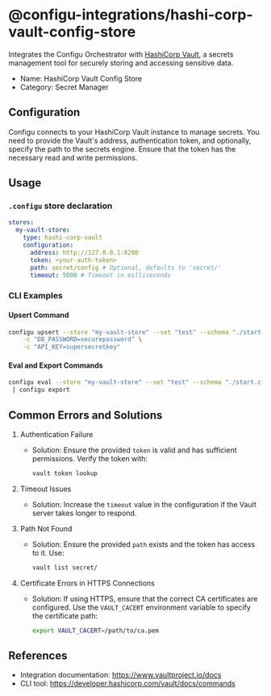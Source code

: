 # @configu-integrations/hashi-corp-vault-config-store

Integrates the Configu Orchestrator with [HashiCorp Vault](https://www.vaultproject.io/), a secrets management tool for securely storing and accessing sensitive data.

- Name: HashiCorp Vault Config Store  
- Category: Secret Manager  

## Configuration

Configu connects to your HashiCorp Vault instance to manage secrets. You need to provide the Vault's address, authentication token, and optionally, specify the path to the secrets engine. Ensure that the token has the necessary read and write permissions.  

## Usage 

### `.configu` store declaration

```yaml
stores:
  my-vault-store:
    type: hashi-corp-vault
    configuration:
      address: http://127.0.0.1:8200
      token: <your-auth-token>
      path: secret/config # Optional, defaults to 'secret/'
      timeout: 5000 # Timeout in milliseconds
```

### CLI Examples

#### Upsert Command

```bash
configu upsert --store "my-vault-store" --set "test" --schema "./start.cfgu.json" \
    -c "DB_PASSWORD=securepassword" \
    -c "API_KEY=supersecretkey"
```

#### Eval and Export Commands

```bash
configu eval --store "my-vault-store" --set "test" --schema "./start.cfgu.json" \
 | configu export
```

## Common Errors and Solutions

1. Authentication Failure  
   - Solution: Ensure the provided `token` is valid and has sufficient permissions. Verify the token with:
     ```bash
     vault token lookup
     ```

2. Timeout Issues  
   - Solution: Increase the `timeout` value in the configuration if the Vault server takes longer to respond.

3. Path Not Found  
   - Solution: Ensure the provided `path` exists and the token has access to it. Use:
     ```bash
     vault list secret/
     ```

4. Certificate Errors in HTTPS Connections  
   - Solution: If using HTTPS, ensure that the correct CA certificates are configured. Use the `VAULT_CACERT` environment variable to specify the certificate path:
     ```bash
     export VAULT_CACERT=/path/to/ca.pem
     ```

## References

- Integration documentation: https://www.vaultproject.io/docs 
- CLI tool: https://developer.hashicorp.com/vault/docs/commands
